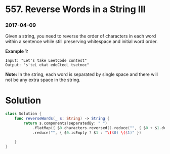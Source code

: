 # 557. Reverse Words in a String III

### 2017-04-09

Given a string, you need to reverse the order of characters in each word within a sentence while still preserving whitespace and initial word order.

**Example 1:**

```
Input: "Let's take LeetCode contest"
Output: "s'teL ekat edoCteeL tsetnoc"

```

**Note:** In the string, each word is separated by single space and there will not be any extra space in the string.



# Solution

```swift
class Solution {
    func reverseWords(_ s: String) -> String {
        return s.components(separatedBy: " ")
            .flatMap({ $0.characters.reversed().reduce("", { $0 + $1.description})})
            .reduce("", { $0.isEmpty ? $1 : "\($0) \($1)" })

    }
}
```

